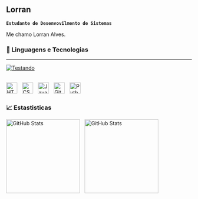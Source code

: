## Lorran

**`Estudante de Desenvovilmento de Sistemas`**

Me chamo Lorran Alves.

### 🤖 Linguagens e Tecnologias

---
<a href = "https://github.com/Lo-hr/Lo-hr/edit/main/README.md">
<img 
    alt="Testando"
    titles = "Um Teste BAsico"
    src="https://custom-icon-badges.demolab.com/badge/Teste-yellow.svg?logo=issue-opened&logoColor=fff"/>
</a>

<br/>
<br/>

<img 
    align="left" 
    alt="HTML"
    title="HTML" 
    width="30px" 
    style="padding-right: 10px;" 
    src="https://cdn.jsdelivr.net/gh/devicons/devicon@latest/icons/html5/html5-original.svg" 
/>
<img 
    align="left" 
    alt="CSS" 
    title="CSS"
    width="30px" 
    style="padding-right: 10px;" 
    src="https://cdn.jsdelivr.net/gh/devicons/devicon@latest/icons/css3/css3-original.svg" 
/>
<img 
    align="left" 
    alt="JavaScript" 
    title="JavaScript"
    width="30px" 
    style="padding-right: 10px;" 
    src="https://cdn.jsdelivr.net/gh/devicons/devicon@latest/icons/javascript/javascript-original.svg" 
    align="left" 
    alt="Next.js" 
    title="Next.js"
    width="30px" 
    style="padding-right: 10px;" 
    src="https://cdn.jsdelivr.net/gh/devicons/devicon@latest/icons/nextjs/nextjs-original.svg" 
/>
<img 
    align="left" 
    alt="Git" 
    title="Git"
    width="30px" 
    style="padding-right: 10px;" 
    src="https://cdn.jsdelivr.net/gh/devicons/devicon@latest/icons/git/git-original.svg" 
/>
<img 
    align="left" 
    alt="Python" 
    title="Python"
    width="30px" 
    style="padding-right: 10px;" 
    src="https://cdn.jsdelivr.net/gh/devicons/devicon@latest/icons/python/python-original.svg" 
/>

<br/>
<br/>

### 📈 Estastisticas
<img 
    align="left" 
    alt="GitHub Stats"
    height="200" 
    style="padding-right: 10px;" 
    src="https://github-readme-stats.vercel.app/api?username=Lo-hr&show_icons=true&theme=tokyonight&include_all_commits=true&locale=pt-br" 
/>
<img 
    align="left" 
    alt="GitHub Stats"
    height="200" 
    style="padding-right: 50px;" 
    src="https://github-readme-stats.vercel.app/api/top-langs/?username=Lo-hr&theme=tokyonight&layout_compact&custom_title=Tecnologias&langs_count=4" 
/>

<br/>
<br/>

